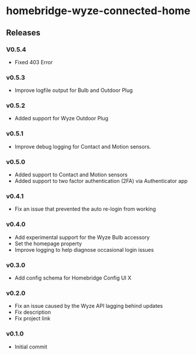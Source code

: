# homebridge-wyze-connected-home
## Releases

### V0.5.4
- Fixed 403 Error

### v0.5.3
- Improve logfile output for Bulb and Outdoor Plug

### v0.5.2
- Added support for Wyze Outdoor Plug

### v0.5.1
- Improve debug logging for Contact and Motion sensors.

### v0.5.0
- Added support to Contact and Motion sensors
- Added support to two factor authentication (2FA) via Authenticator app

### v0.4.1
- Fix an issue that prevented the auto re-login from working

### v0.4.0
- Add experimental support for the Wyze Bulb accessory
- Set the homepage property
- Improve logging to help diagnose occasional login issues

### v0.3.0
- Add config schema for Homebridge Config UI X

### v0.2.0
- Fix an issue caused by the Wyze API lagging behind updates
- Fix description
- Fix project link

### v0.1.0
- Initial commit
